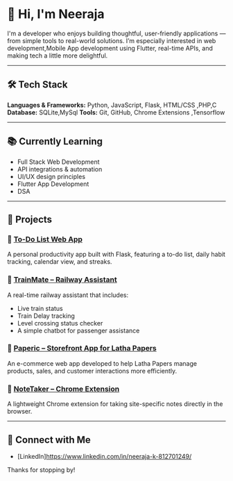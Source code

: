 # 👋 Hi, I'm Neeraja

I'm a developer who enjoys building thoughtful, user-friendly applications — from simple tools to real-world solutions. I’m especially interested in web development,Mobile App development using Flutter, real-time APIs, and making tech a little more delightful.

---

## 🛠 Tech Stack  
**Languages & Frameworks:** Python, JavaScript, Flask, HTML/CSS ,PHP,C
**Database:** SQLite,MySql
**Tools:** Git, GitHub, Chrome Extensions ,Tensorflow

---

## 📚 Currently Learning  
- Full Stack Web Development  
- API integrations & automation  
- UI/UX design principles
- Flutter App Development
- DSA

---

## 🚀 Projects  

### 🔹 [To-Do List Web App](https://github.com/Neeraja-K07/ToDoListWebsite)  
A personal productivity app built with Flask, featuring a to-do list, daily habit tracking, calendar view, and streaks.

### 🔹 [TrainMate – Railway Assistant](https://github.com/Neeraja-K07/TrainMate)  
A real-time railway assistant that includes:
- Live train status  
- Train Delay tracking  
- Level crossing status checker
- A simple chatbot for passenger assistance  

### 🔹 [Paperic – Storefront App for Latha Papers](https://github.com/Neeraja-K07/Paperic)  
An e-commerce web app developed to help Latha Papers manage products, sales, and customer interactions more efficiently.

### 🔹 [NoteTaker – Chrome Extension](https://github.com/Neeraja-K07/QuickNotesAnywhere)  
A lightweight Chrome extension for taking site-specific notes directly in the browser.

---

## 🤝 Connect with Me  
- [LinkedIn]https://www.linkedin.com/in/neeraja-k-812701249/ 

Thanks for stopping by!
